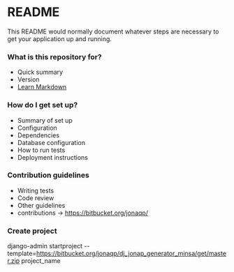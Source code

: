 # README #

This README would normally document whatever steps are necessary to get your application up and running.

### What is this repository for? ###
* Quick summary
* Version
* [Learn Markdown](https://jonaqp@bitbucket.org/jonaqp/dj_jonap_generator_minsa.git)

### How do I get set up? ###

* Summary of set up
* Configuration
* Dependencies
* Database configuration
* How to run tests
* Deployment instructions

### Contribution guidelines ###

* Writing tests
* Code review
* Other guidelines
* contributions -> https://bitbucket.org/jonaqp/

### Create project ###

django-admin startproject --template=https://bitbucket.org/jonaqp/dj_jonap_generator_minsa/get/master.zip project_name

